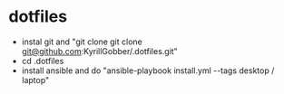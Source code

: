 # dotfiles
- instal git and "git clone git clone git@github.com:KyrillGobber/.dotfiles.git"
- cd .dotfiles
- install ansible and do "ansible-playbook install.yml --tags desktop / laptop"

